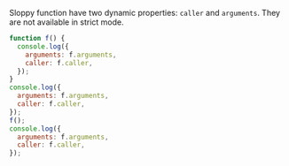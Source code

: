 Sloppy function have two dynamic properties: `caller` and `arguments`. They are
not available in strict mode.

```js
function f() {
  console.log({
    arguments: f.arguments,
    caller: f.caller,
  });
}
console.log({
  arguments: f.arguments,
  caller: f.caller,
});
f();
console.log({
  arguments: f.arguments,
  caller: f.caller,
});
```

